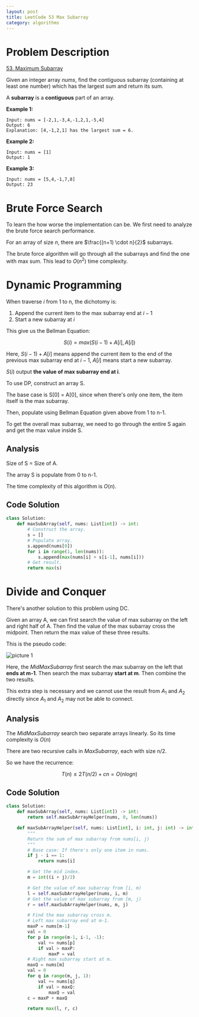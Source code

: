```yaml
---
layout: post
title: LeetCode 53 Max Subarray
category: algorithms
---
```


# Problem Description

[53. Maximum Subarray](https://leetcode.com/problems/maximum-subarray/)

Given an integer array $nums$, find the contiguous subarray (containing at least one number) which has the largest sum and return its sum.

A **subarray** is a **contiguous** part of an array.

**Example 1:**

```
Input: nums = [-2,1,-3,4,-1,2,1,-5,4]
Output: 6
Explanation: [4,-1,2,1] has the largest sum = 6.
```

**Example 2:**

```
Input: nums = [1]
Output: 1
```

**Example 3:**

```
Input: nums = [5,4,-1,7,8]
Output: 23
```

# Brute Force Search

To learn the how worse the implementation can be. We first need to analyze the brute force search performance.

For an array of size $n$, there are $\frac{(n+1) \cdot n}{2}$ subarrays.

The brute force algorithm will go through all the subarrays and find the one with max sum. This lead to $O(n^2)$ time complexity.

# Dynamic Programming

When traverse $i$ from 1 to n, the dichotomy is:

1. Append the current item to the max subarray end at $i-1$
2. Start a new subarray at $i$

This give us the Bellman Equation:

$$
S(i) = max(S(i-1) + A[i], A[i])
$$

Here, $S(i-1) + A[i]$ means append the current item to the end of the previous max subarray end at $i-1$, $A[i]$ means start a new subarray.

$S(i)$ output **the value of max subarray end at i**.

To use DP, construct an array S.

The base case is S[0] = A[0], since when there's only one item, the item itself is the max subarray.

Then, populate using Bellman Equation given above from 1 to n-1.

To get the overall max subarray, we need to go through the entire S again and get the max value inside S.

## Analysis

Size of S = Size of A.

The array S is populate from 0 to n-1.

The time complexity of this algorithm is $O(n)$.

## Code Solution

```python
class Solution:
    def maxSubArray(self, nums: List[int]) -> int:
        # Construct the array.
        s = []
        # Populate array.
        s.append(nums[0])
        for i in range(1, len(nums)):
            s.append(max(nums[i] + s[i-1], nums[i]))
        # Get result.
        return max(s)
```

# Divide and Conquer

There's another solution to this problem using DC.

Given an array A, we can first search the value of max subarray on the left and right half of A. Then find the value of the max subarray cross the midpoint. Then return the max value of these three results.

This is the pseudo code:

![picture 1](/Blog/images/2022-10-26-10-45-50-max-subarray-dc.png)

Here, the $MidMaxSubarray$ first search the max subarray on the left that **ends at m-1**. Then search the max subarray **start at m**. Then combine the two results.

This extra step is necessary and we cannot use the result from $A_1$ and $A_2$ directly since $A_1$ and $A_2$ may not be able to connect.

## Analysis

The $MidMaxSubarray$ search two separate arrays linearly. So its time complexity is $O(n)$

There are two recursive calls in $MaxSubarray$, each with size n/2.

So we have the recurrence:

$$
T(n) \le 2T(n/2) + cn = O(nlogn)
$$

## Code Solution

```python
class Solution:
    def maxSubArray(self, nums: List[int]) -> int:
        return self.maxSubArrayHelper(nums, 0, len(nums))

    def maxSubArrayHelper(self, nums: List[int], i: int, j: int) -> int:
        """
        Return the sum of max subarray from nums[i, j)
        """
        # Base case: If there's only one item in nums.
        if j - i == 1:
            return nums[i]

        # Get the mid index.
        m = int((i + j)/2)

        # Get the value of max subarray from [i, m)
        l = self.maxSubArrayHelper(nums, i, m)
        # Get the value of max subarray from [m, j)
        r = self.maxSubArrayHelper(nums, m, j)

        # Find the max subarray cross m.
        # Left max subarray end at m-1.
        maxP = nums[m-1]
        val = 0
        for p in range(m-1, i-1, -1):
            val += nums[p]
            if val > maxP:
                maxP = val
        # Right max subarray start at m.
        maxQ = nums[m]
        val = 0
        for q in range(m, j, 1):
            val += nums[q]
            if val > maxQ:
                maxQ = val
        c = maxP + maxQ

        return max(l, r, c)

```
